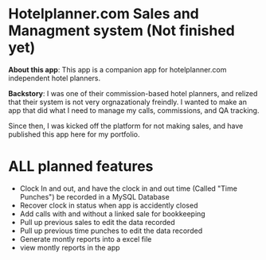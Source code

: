 <h1>Hotelplanner.com Sales and Managment system (Not finished yet)</h1>

<p><b>About this app</b>: This app is a companion app for hotelplanner.com independent hotel planners.</p>


<p><b>Backstory</b>: I was one of their commission-based hotel planners, and relized that their system is not very orgnazationaly freindly. I wanted to make an app that did what I need to manage my calls, commissions, and QA tracking.</p>
</p> Since then, I was kicked off the platform for not making sales, and have published this app here for my portfolio.</p>


<h1>ALL planned features</h1>
<ul>
<li>Clock In and out, and have the clock in and out time (Called "Time Punches") be recorded in a MySQL Database</li>
<li>Recover clock in status when app is accidently closed</li>
<li>Add calls with and without a linked sale for bookkeeping</li>
<li>Pull up previous sales to edit the data recorded</li>
<li>Pull up previous time punches to edit the data recorded</li>
<li>Generate montly reports into a excel file</li>
<li>view montly reports in the app</li>
</ul>

